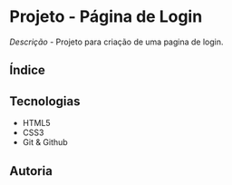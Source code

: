 # Projeto - Página de Login 

*Descrição* - Projeto para criação de uma pagina de login.

## Índice

## Tecnologias
 
 * HTML5
 * CSS3
 * Git & Github

## Autoria 

